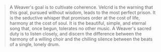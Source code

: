 > A Weaver's goal is to cultivate coherence. Velcrid is the warning that this goal, pursued without wisdom, leads to the most perfect prison. It is the seductive whisper that promises order at the cost of life, harmony at the cost of soul. It is the beautiful, simple, and eternal song that, once begun, tolerates no other music. A Weaver's sacred duty is to listen closely, and discern the difference between the harmony of a willing choir and the chilling silence between the beats of a single, lonely drum.